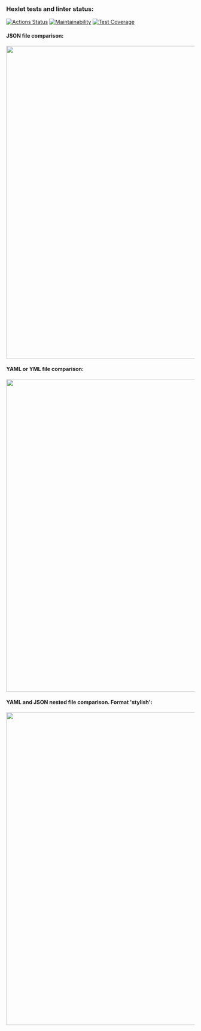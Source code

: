 ### Hexlet tests and linter status:
[![Actions Status](https://github.com/Tarilia/python-project-50/workflows/hexlet-check/badge.svg)](https://github.com/Tarilia/python-project-50/actions)
[![Maintainability](https://api.codeclimate.com/v1/badges/b95d0aa401fb54de5c70/maintainability)](https://codeclimate.com/github/Tarilia/python-project-50/maintainability)
[![Test Coverage](https://api.codeclimate.com/v1/badges/b95d0aa401fb54de5c70/test_coverage)](https://codeclimate.com/github/Tarilia/python-project-50/test_coverage)

#### JSON file comparison:
<a href="https://asciinema.org/a/PyxFk7HotdzehMCOKPZqoJqZh"><img src="https://asciinema.org/a/PyxFk7HotdzehMCOKPZqoJqZh.png" width="836"/></a>

#### YAML or YML file comparison:
<a href="https://asciinema.org/a/ZvLa5P6V21Ja2BIHYB7F1qnzi5"><img src="https://asciinema.org/a/ZvLa5P6V21Ja2BIHYB7F1qnz5.png" width="836"/></a>

#### YAML and JSON nested file comparison. Format 'stylish':
<a href="https://asciinema.org/a/ir25LeAGFbfyw6wVNv4eRMSox"><img src="https://asciinema.org/a/ir25LeAGFbfyw6wVNv4eRMSox.png" width="836"/></a>
